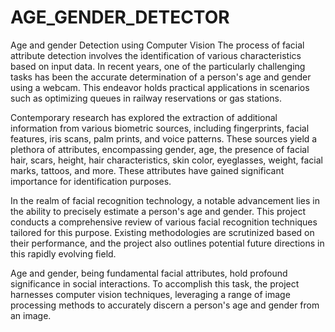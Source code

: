 # AGE_GENDER_DETECTOR
Age and gender Detection using Computer Vision
The process of facial attribute detection involves the identification of various characteristics based on input data. In recent years, one of the particularly challenging tasks has been the accurate determination of a person's age and gender using a webcam. This endeavor holds practical applications in scenarios such as optimizing queues in railway reservations or gas stations.

Contemporary research has explored the extraction of additional information from various biometric sources, including fingerprints, facial features, iris scans, palm prints, and voice patterns. These sources yield a plethora of attributes, encompassing gender, age, the presence of facial hair, scars, height, hair characteristics, skin color, eyeglasses, weight, facial marks, tattoos, and more. These attributes have gained significant importance for identification purposes.

In the realm of facial recognition technology, a notable advancement lies in the ability to precisely estimate a person's age and gender. This project conducts a comprehensive review of various facial recognition techniques tailored for this purpose. Existing methodologies are scrutinized based on their performance, and the project also outlines potential future directions in this rapidly evolving field.

Age and gender, being fundamental facial attributes, hold profound significance in social interactions. To accomplish this task, the project harnesses computer vision techniques, leveraging a range of image processing methods to accurately discern a person's age and gender from an image.
